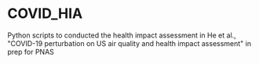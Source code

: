 # COVID_HIA
Python scripts to conducted the health impact assessment in He et al., "COVID-19 perturbation on US air quality and health impact assessment" in prep for PNAS
